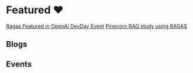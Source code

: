 

# Featured ❤️
[Ragas Featured in OpenAI DevDay Event]()
[Pinecorn RAG study using RAGAS](https://www.pinecone.io/blog/rag-study/)


## Blogs


## Events